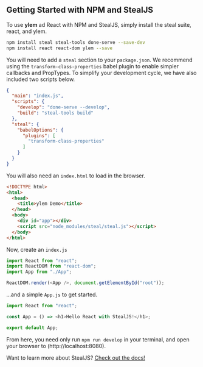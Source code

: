 ## Getting Started with NPM and StealJS

To use **ylem** ad React with NPM and StealJS, simply install the steal suite, react, and ylem.

```sh
npm install steal steal-tools done-serve --save-dev
npm install react react-dom ylem --save
```

You will need to add a `steal` section to your `package.json`. We recommend using the `transform-class-properties` babel plugin to enable simpler callbacks and PropTypes. To simplify your development cycle, we have also included two scripts below.

```json
{
  "main": "index.js",
  "scripts": {
    "develop": "done-serve --develop",
    "build": "steal-tools build"
  },
  "steal": {
    "babelOptions": {
      "plugins": [
        "transform-class-properties"
      ]
    }
  }
}
```

You will also need an `index.html` to load in the browser.

```html
<!DOCTYPE html>
<html>
  <head>
    <title>ylem Demo</title>
  </head>
  <body>
    <div id="app"></div>
    <script src="node_modules/steal/steal.js"></script>
  </body>
</html>
```

Now, create an `index.js`

```js
import React from "react";
import ReactDOM from "react-dom";
import App from "./App";

ReactDOM.render(<App />, document.getElementById("root"));
```

...and a simple `App.js` to get started.

```js
import React from "react";

const App = () => <h1>Hello React with StealJS!</h1>;

export default App;
```

From here, you need only run `npm run develop` in your terminal, and open your browser to (http://localhost:8080).

Want to learn more about StealJS? [Check out the docs!](https://stealjs.com/docs/)
